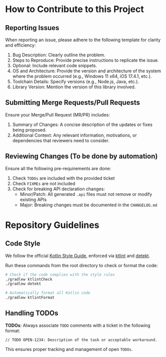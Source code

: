 # How to Contribute to this Project

## Reporting Issues

When reporting an issue, please adhere to the following template for clarity and efficiency:
1. Bug Description: Clearly outline the problem.
2. Steps to Reproduce: Provide precise instructions to replicate the issue.
3. Optional: Include relevant code snippets.
4. OS and Architecture: Provide the version and architecture of the system where the problem occurred (e.g., Windows 11 x64, iOS 17.4.1, etc.).
5. Toolchain Details: Specify versions (e.g., Node.js, Java, etc.).
6. Library Version: Mention the version of this library involved.

## Submitting Merge Requests/Pull Requests

Ensure your Merge/Pull Request (MR/PR) includes:
1. Summary of Changes: A concise description of the updates or fixes being proposed.
2. Additional Context: Any relevant information, motivations, or dependencies that reviewers need to consider.

## Reviewing Changes (To be done by automation)

Ensure all the following pre-requirements are done:
1. Check `TODOs` are included with the provided ticket
2. Check `FIXMEs` are not included
3. Check for breaking API declaration changes:
   - Minor/Patch: All generated `.api` files must not remove or modify existing APIs
   - Major: Breaking changes must be documented in the `CHANGELOG.md`

# Repository Guidelines

## Code Style

We follow the official [Kotlin Style Guide](https://kotlinlang.org/docs/coding-conventions.html), enforced via [ktlint](https://github.com/pinterest/ktlint) and [detekt](https://github.com/detekt/detekt).

Run these commands from the root directory to check or format the code:

```sh
# Check if the code complies with the style rules
./gradlew ktlintCheck
./gradlew detekt

# Automatically format all Kotlin code
./gradlew ktlintFormat
```

## Handling TODOs

**TODOs**: Always associate `TODO` comments with a ticket in the following format:

`// TODO OPEN-1234: Description of the task or acceptable workaround.`

This ensures proper tracking and management of open `TODOs`.